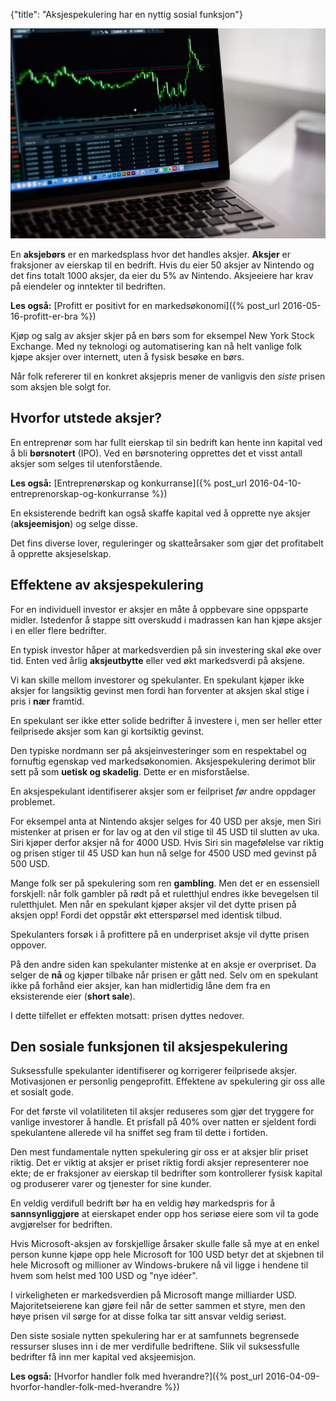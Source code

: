 {"title": "Aksjespekulering har en nyttig sosial funksjon"}

![Stock graph](/blogimages/stock-graph.jpg)

En **aksjebørs** er en markedsplass hvor det handles aksjer. **Aksjer**
er fraksjoner av eierskap til en bedrift.
Hvis du eier 50 aksjer av Nintendo og det fins totalt 1000 aksjer, da
eier du 5% av Nintendo. Aksjeeiere har krav på eiendeler og inntekter
til bedriften.

**Les også:**
[Profitt er positivt for en markedsøkonomi]({% post_url 2016-05-16-profitt-er-bra %})

Kjøp og salg av aksjer skjer på en børs som for eksempel
New York Stock Exchange. Med ny teknologi og automatisering
kan nå helt vanlige folk kjøpe aksjer over internett, uten å
fysisk besøke en børs.

Når folk refererer til en konkret aksjepris mener de vanligvis
den *siste* prisen som aksjen ble solgt for.

## Hvorfor utstede aksjer?

En entreprenør som har fullt eierskap til sin bedrift kan hente inn kapital
ved å bli **børsnotert** (IPO). Ved en børsnotering opprettes det et
visst antall aksjer som selges til utenforstående.

**Les også:**
[Entreprenørskap og konkurranse]({% post_url 2016-04-10-entreprenorskap-og-konkurranse %})

En eksisterende bedrift kan også skaffe kapital ved å opprette
nye aksjer (**aksjeemisjon**) og selge disse.

Det fins diverse lover, reguleringer og skatteårsaker som gjør det
profitabelt å opprette aksjeselskap.

## Effektene av aksjespekulering

For en individuell investor er aksjer en måte å oppbevare
sine oppsparte midler. Istedenfor å stappe sitt overskudd
i madrassen kan han kjøpe aksjer i en eller flere bedrifter.

En typisk investor håper at markedsverdien på
sin investering skal øke over tid. Enten ved årlig
**aksjeutbytte** eller ved økt markedsverdi på aksjene.

Vi kan skille mellom investorer og spekulanter. En spekulant
kjøper ikke aksjer for langsiktig gevinst men fordi han
forventer at aksjen skal stige i pris i **nær** framtid.

En spekulant ser ikke etter solide bedrifter å investere i,
men ser heller etter feilprisede aksjer som kan gi kortsiktig
gevinst.

Den typiske nordmann ser på aksjeinvesteringer som en respektabel
og fornuftig egenskap ved markedsøkonomien. Aksjespekulering derimot
blir sett på som **uetisk og skadelig**. Dette er en misforståelse.

En aksjespekulant identifiserer aksjer som er feilpriset *før* andre
oppdager problemet.

For eksempel anta at Nintendo aksjer selges for 40 USD per aksje,
men Siri mistenker at prisen er for lav og at den vil stige til 45 USD
til slutten av uka. Siri kjøper derfor aksjer nå for 4000 USD.
Hvis Siri sin magefølelse var riktig og prisen stiger til 45 USD
kan hun nå selge for 4500 USD med gevinst på 500 USD.

Mange folk ser på spekulering som ren **gambling**. Men det er en essensiell
forskjell: når folk gambler på rødt på et ruletthjul endres ikke
bevegelsen til ruletthjulet. Men når en spekulant kjøper aksjer
vil det dytte prisen på aksjen opp! Fordi det oppstår økt etterspørsel
med identisk tilbud.

Spekulanters forsøk i å profittere på en underpriset aksje vil dytte prisen oppover.

På den andre siden kan spekulanter mistenke at en aksje er overpriset.
Da selger de **nå** og kjøper tilbake når prisen er gått ned.
Selv om en spekulant ikke på forhånd eier aksjer, kan han midlertidig låne dem fra
en eksisterende eier (**short sale**).

I dette tilfellet er effekten motsatt: prisen dyttes nedover.

## Den sosiale funksjonen til aksjespekulering

Suksessfulle spekulanter identifiserer og korrigerer feilprisede aksjer.
Motivasjonen er personlig pengeprofitt. Effektene av spekulering gir oss
alle et sosialt gode.

For det første vil volatiliteten til aksjer reduseres som gjør det tryggere
for vanlige investorer å handle. Et prisfall på 40% over natten er sjeldent
fordi spekulantene allerede vil ha sniffet seg fram til dette i fortiden.

Den mest fundamentale nytten spekulering gir oss er at aksjer blir priset riktig.
Det er viktig at aksjer er priset riktig fordi aksjer representerer noe ekte; de
er fraksjoner av eierskap til bedrifter som kontrollerer fysisk kapital
og produserer varer og tjenester for sine kunder.

En veldig verdifull bedrift bør ha en veldig høy markedspris for å **sannsynliggjøre**
at eierskapet ender opp hos seriøse eiere som vil ta gode avgjørelser for bedriften.

Hvis Microsoft-aksjen av forskjellige årsaker skulle falle så mye at en enkel
person kunne kjøpe opp hele Microsoft for 100 USD betyr det at skjebnen
til hele Microsoft og millioner av Windows-brukere nå vil ligge i hendene til hvem
som helst med 100 USD og "nye idéer".

I virkeligheten er markedsverdien på Microsoft mange milliarder USD. Majoritetseierene
kan gjøre feil når de setter sammen et styre, men den høye prisen vil sørge
for at disse folka tar sitt ansvar veldig seriøst.

Den siste sosiale nytten spekulering har er at samfunnets begrensede ressurser
sluses inn i de mer verdifulle bedriftene. Slik vil suksessfulle bedrifter
få inn mer kapital ved aksjeemisjon.

**Les også:**
[Hvorfor handler folk med hverandre?]({% post_url 2016-04-09-hvorfor-handler-folk-med-hverandre %})
